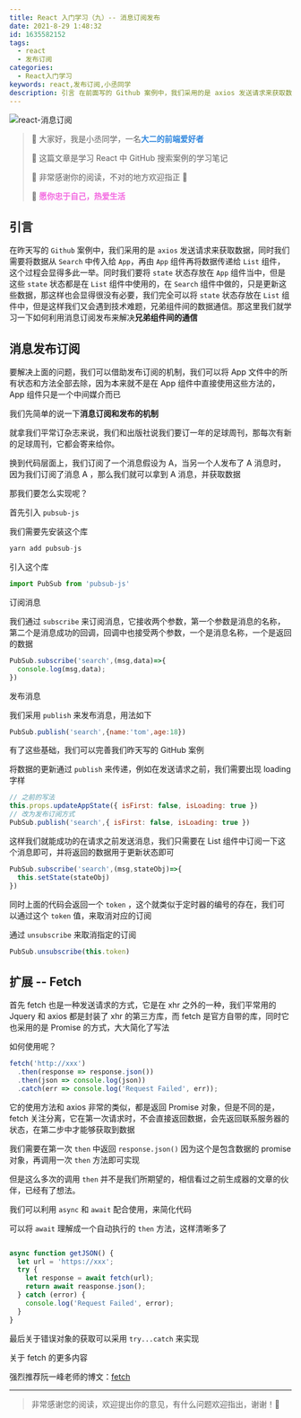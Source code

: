 ```yaml
---
title: React 入门学习（九）-- 消息订阅发布
date: 2021-8-29 1:48:32
id: 1635582152
tags:
  - react
  - 发布订阅
categories:
  - React入门学习
keywords: react,发布订阅,小丞同学
description: 引言 在前面写的 Github 案例中，我们采用的是 axios 发送请求来获取数据，同时我们需要将数据从 Search 中传入给 App，再由 App 组件再将数据传递给 List 组件，这样非常的复杂，我们可以采用发布订阅模式
---
```


![react-消息订阅](https://ljcimg.oss-cn-beijing.aliyuncs.com/img/react-%E6%B6%88%E6%81%AF%E8%AE%A2%E9%98%85.gif)

> 📢 大家好，我是小丞同学，一名<font color=#2e86de>**大二的前端爱好者**</font>
>
> 📢 这篇文章是学习 React 中 GitHub 搜索案例的学习笔记
>
> 📢 非常感谢你的阅读，不对的地方欢迎指正 🙏
>
> 📢 <font color=#f368e0>**愿你忠于自己，热爱生活**</font>

## 引言

在昨天写的 `Github` 案例中，我们采用的是 `axios` 发送请求来获取数据，同时我们需要将数据从 `Search` 中传入给 `App`，再由 `App` 组件再将数据传递给 `List` 组件，这个过程会显得多此一举。同时我们要将 `state` 状态存放在 `App` 组件当中，但是这些 `state` 状态都是在 `List` 组件中使用的，在 `Search` 组件中做的，只是更新这些数据，那这样也会显得很没有必要，我们完全可以将 `state` 状态存放在 `List` 组件中，但是这样我们又会遇到技术难题，兄弟组件间的数据通信。那这里我们就学习一下如何利用消息订阅发布来解决**兄弟组件间的通信**

## 消息发布订阅

要解决上面的问题，我们可以借助发布订阅的机制，我们可以将 App 文件中的所有状态和方法全部去除，因为本来就不是在 App 组件中直接使用这些方法的，App 组件只是一个中间媒介而已

我们先简单的说一下**消息订阅和发布的机制**

就拿我们平常订杂志来说，我们和出版社说我们要订一年的足球周刊，那每次有新的足球周刊，它都会寄来给你。

换到代码层面上，我们订阅了一个消息假设为 A，当另一个人发布了 A 消息时，因为我们订阅了消息 A ，那么我们就可以拿到 A 消息，并获取数据

那我们要怎么实现呢？

首先引入 `pubsub-js`

我们需要先安装这个库

```js
yarn add pubsub-js
```

引入这个库 

```js
import PubSub from 'pubsub-js'
```

订阅消息

我们通过 `subscribe` 来订阅消息，它接收两个参数，第一个参数是消息的名称，第二个是消息成功的回调，回调中也接受两个参数，一个是消息名称，一个是返回的数据

```js
PubSub.subscribe('search',(msg,data)=>{
  console.log(msg,data);
})
```

发布消息

我们采用 `publish` 来发布消息，用法如下

```js
PubSub.publish('search',{name:'tom',age:18})
```

有了这些基础，我们可以完善我们昨天写的 GitHub 案例

将数据的更新通过 `publish` 来传递，例如在发送请求之前，我们需要出现 loading 字样

```js
// 之前的写法
this.props.updateAppState({ isFirst: false, isLoading: true })
// 改为发布订阅方式
PubSub.publish('search',{ isFirst: false, isLoading: true })
```

这样我们就能成功的在请求之前发送消息，我们只需要在 List 组件中订阅一下这个消息即可，并将返回的数据用于更新状态即可

```js
PubSub.subscribe('search',(msg,stateObj)=>{
  this.setState(stateObj)
})
```

同时上面的代码会返回一个 `token` ，这个就类似于定时器的编号的存在，我们可以通过这个 `token` 值，来取消对应的订阅

通过 `unsubscribe` 来取消指定的订阅

```js
PubSub.unsubscribe(this.token)
```

## 扩展 -- Fetch

首先 fetch 也是一种发送请求的方式，它是在 xhr 之外的一种，我们平常用的 Jquery 和 axios 都是封装了 xhr 的第三方库，而 fetch 是官方自带的库，同时它也采用的是 Promise 的方式，大大简化了写法

如何使用呢？

```js
fetch('http://xxx')
  .then(response => response.json())
  .then(json => console.log(json))
  .catch(err => console.log('Request Failed', err)); 
```

它的使用方法和 axios 非常的类似，都是返回 Promise 对象，但是不同的是， fetch 关注分离，它在第一次请求时，不会直接返回数据，会先返回联系服务器的状态，在第二步中才能够获取到数据

我们需要在第一次 `then` 中返回 `response.json()` 因为这个是包含数据的 promise 对象，再调用一次 `then` 方法即可实现

但是这么多次的调用 `then` 并不是我们所期望的，相信看过之前生成器的文章的伙伴，已经有了想法。

我们可以利用 `async` 和 `await` 配合使用，来简化代码

可以将 `await` 理解成一个自动执行的 `then` 方法，这样清晰多了

```js

async function getJSON() {
  let url = 'https://xxx';
  try {
    let response = await fetch(url);
    return await reasponse.json();
  } catch (error) {
    console.log('Request Failed', error);
  }
}
```

最后关于错误对象的获取可以采用 `try...catch` 来实现

关于 fetch 的更多内容

强烈推荐阮一峰老师的博文：[fetch](http://www.ruanyifeng.com/blog/2020/12/fetch-tutorial.html)

---

>  非常感谢您的阅读，欢迎提出你的意见，有什么问题欢迎指出，谢谢！🎈

